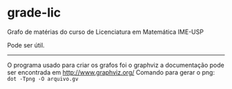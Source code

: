 # grade-lic
Grafo de matérias do curso de Licenciatura em Matemática IME-USP

Pode ser útil.

---
O programa usado para criar os grafos foi o graphviz a documentação pode ser encontrada em http://www.graphviz.org/
Comando para gerar o png: `dot -Tpng -O arquivo.gv`
